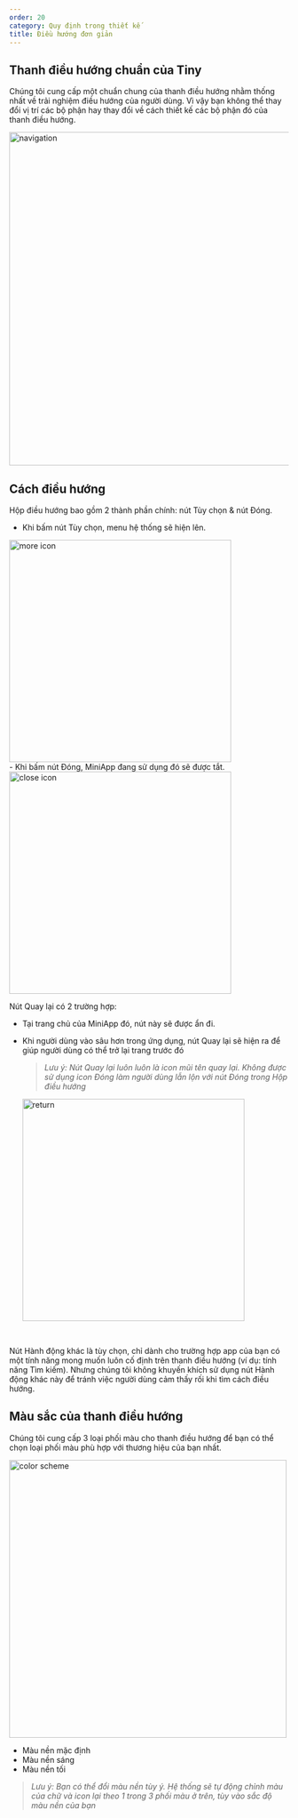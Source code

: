 ```yaml
---
order: 20
category: Quy định trong thiết kế
title: Điều hướng đơn giản
---
```


## Thanh điều hướng chuẩn của Tiny
Chúng tôi cung cấp một chuẩn chung của thanh điều hướng nhằm thống nhất về trải nghiệm điều hướng của người dùng. Vì vậy bạn không thể thay đổi vị trí các bộ phận hay thay đổi về cách thiết kế các bộ phận đó của thanh điều hướng.


<img class="img-basic" src="https://salt.tikicdn.com/ts/social/68/31/ae/8a1e44d17711239d971201fdbe7e0dfb.png" alt="navigation" width="600px" />


## Cách điều hướng
Hộp điều hướng bao gồm 2 thành phần chính: nút Tùy chọn & nút Đóng.
- Khi bấm nút Tùy chọn, menu hệ thống sẽ hiện lên.
<img class="img-basic" src="https://salt.tikicdn.com/ts/social/37/b6/92/d07c55ff15341b918570238109ed4e5e.png" alt="more icon" height="400px" />
<br />
- Khi bấm nút Đóng, MiniApp đang sử dụng đó sẽ được tắt.
<img class="img-basic" src="https://salt.tikicdn.com/ts/social/ea/80/ec/53b8b14009c6e3b13bcfc742c78c083f.png" alt="close icon" height="400px" />
<br />

Nút Quay lại có 2 trường hợp:
- Tại trang chủ của MiniApp đó, nút này sẽ được ẩn đi.
- Khi người dùng vào sâu hơn trong ứng dụng, nút Quay lại sẽ hiện ra để giúp người dùng có thể trở lại trang trước đó
    > <em>Lưu ý: Nút Quay lại luôn luôn là icon mũi tên quay lại. Không được sử dụng icon Đóng làm người dùng lẫn lộn với nút Đóng trong Hộp điều hướng</em>

    <img class="img-basic" src="https://salt.tikicdn.com/ts/social/03/b3/e5/c7bdf880a5699915f0abd87f352834ca.png" alt="return" height="400px" />

<br />

Nút Hành động khác là tùy chọn, chỉ dành cho trường hợp app của bạn có một tính năng mong muốn luôn cố định trên thanh điều hướng (ví dụ: tính năng Tìm kiếm). Nhưng chúng tôi không khuyến khích sử dụng nút Hành động khác này để tránh việc người dùng cảm thấy rối khi tìm cách điều hướng.

## Màu sắc của thanh điều hướng
Chúng tôi cung cấp 3 loại phối màu cho thanh điều hướng để bạn có thể chọn loại phối màu phù hợp với thương hiệu của bạn nhất.

<img class="img-basic" src="https://salt.tikicdn.com/ts/social/bd/42/2d/edd48b8f3dd6972bc561a750d7826c3b.png" alt="color scheme" width="500px" />

- Màu nền mặc định
- Màu nền sáng
- Màu nền tối 
> *Lưu ý: Bạn có thể đổi màu nền tùy ý. Hệ thống sẽ tự động chỉnh màu của chữ và icon lại theo 1 trong 3 phối màu ở trên, tùy vào sắc độ màu nền của bạn*
